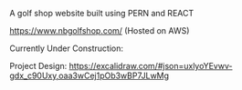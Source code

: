 A golf shop website built using PERN and REACT

https://www.nbgolfshop.com/ (Hosted on AWS)

Currently Under Construction: 

Project Design: https://excalidraw.com/#json=uxlyoYEvwv-gdx_c90Uxy,oaa3wCej1pOb3wBP7JLwMg
